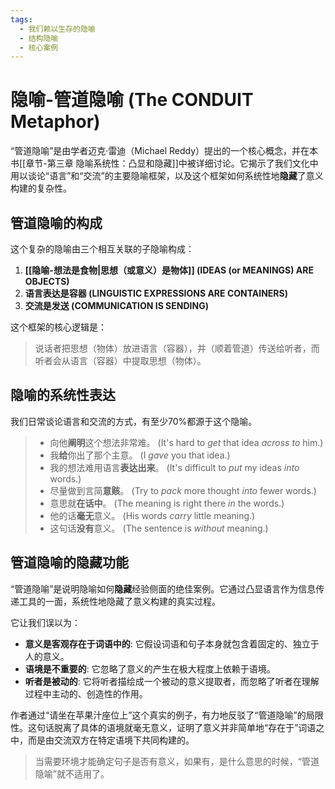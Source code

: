 ```yaml
---
tags:
  - 我们赖以生存的隐喻
  - 结构隐喻
  - 核心案例
---
```


# 隐喻-管道隐喻 (The CONDUIT Metaphor)

“管道隐喻”是由学者迈克·雷迪（Michael Reddy）提出的一个核心概念，并在本书[[章节-第三章 隐喻系统性：凸显和隐藏]]中被详细讨论。它揭示了我们文化中用以谈论“语言”和“交流”的主要隐喻框架，以及这个框架如何系统性地**隐藏**了意义构建的复杂性。

## 管道隐喻的构成

这个复杂的隐喻由三个相互关联的子隐喻构成：

1.  **[[隐喻-想法是食物|思想（或意义）是物体]] (IDEAS (or MEANINGS) ARE OBJECTS)**
2.  **语言表达是容器 (LINGUISTIC EXPRESSIONS ARE CONTAINERS)**
3.  **交流是发送 (COMMUNICATION IS SENDING)**

这个框架的核心逻辑是：
> 说话者把思想（物体）放进语言（容器），并（顺着管道）传送给听者，而听者会从语言（容器）中提取思想（物体）。

## 隐喻的系统性表达

我们日常谈论语言和交流的方式，有至少70%都源于这个隐喻。

> - 向他**阐明**这个想法非常难。 (It's hard to _get_ that idea _across to_ him.)
> - 我**给**你出了那个主意。 (I _gave_ you that idea.)
> - 我的想法难用语言**表达出来**。 (It's difficult to _put_ my ideas _into_ words.)
> - 尽量做到言简**意赅**。 (Try to _pack_ more thought _into_ fewer words.)
> - 意思就**在话中**。 (The meaning is right there _in_ the words.)
> - 他的话**毫无**意义。 (His words _carry_ little meaning.)
> - 这句话**没有**意义。 (The sentence is _without_ meaning.)

## 管道隐喻的隐藏功能

“管道隐喻”是说明隐喻如何**隐藏**经验侧面的绝佳案例。它通过凸显语言作为信息传递工具的一面，系统性地隐藏了意义构建的真实过程。

它让我们误以为：
-   **意义是客观存在于词语中的**: 它假设词语和句子本身就包含着固定的、独立于人的意义。
-   **语境是不重要的**: 它忽略了意义的产生在极大程度上依赖于语境。
-   **听者是被动的**: 它将听者描绘成一个被动的意义提取者，而忽略了听者在理解过程中主动的、创造性的作用。

作者通过“请坐在苹果汁座位上”这个真实的例子，有力地反驳了“管道隐喻”的局限性。这句话脱离了具体的语境就毫无意义，证明了意义并非简单地“存在于”词语之中，而是由交流双方在特定语境下共同构建的。

> 当需要环境才能确定句子是否有意义，如果有，是什么意思的时候，“管道隐喻”就不适用了。
